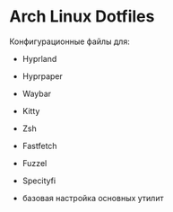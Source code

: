 # Arch Linux Dotfiles

Конфигурационные файлы для:
- Hyprland
- Hyprpaper  
- Waybar
- Kitty
- Zsh
- Fastfetch
- Fuzzel
- Specityfi

- базовая настройка основных утилит
